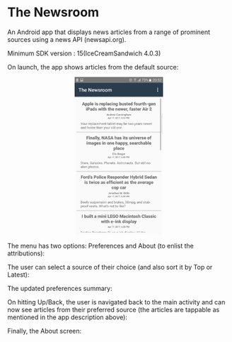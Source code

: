 # The Newsroom
An Android app that displays news articles from a range of prominent sources using a news API (newsapi.org).

Minimum SDK version : 15(IceCreamSandwich 4.0.3)

On launch, the app shows articles from the default source:

<p align="center">
<img src="https://raw.githubusercontent.com/Amrita-Basu/TheNewsroom/master/app/src/main/res/Screenshot1.png?raw=true" width="200"/>
</p>

The menu has two options: Preferences and About (to enlist the attributions):



The user can select a source of their choice (and also sort it by Top or Latest):


The updated preferences summary:

On hitting Up/Back, the user is navigated back to the main activity and can now see articles from their preferred source (the articles are tappable as mentioned in the app description above):


Finally, the About screen:




